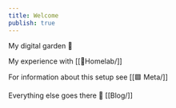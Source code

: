 ```yaml
---
title: Welcome
publish: true
---
```


My digital garden 🍊

My experience with  [[🏡Homelab/]]

For information about this setup see [[🟪 Meta/]]

Everything else goes there 📝 [[Blog/]]
